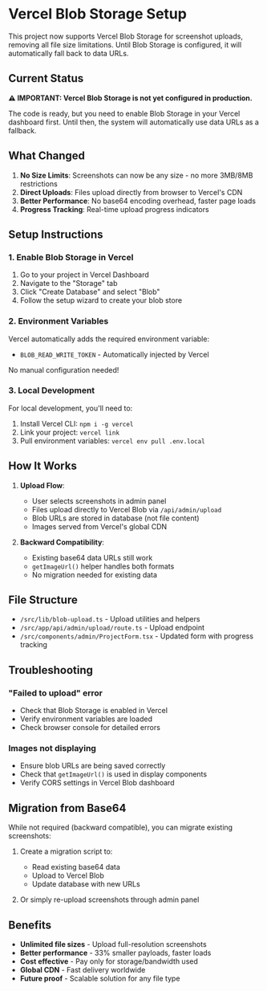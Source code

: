 # Vercel Blob Storage Setup

This project now supports Vercel Blob Storage for screenshot uploads, removing all file size limitations. Until Blob Storage is configured, it will automatically fall back to data URLs.

## Current Status

**⚠️ IMPORTANT: Vercel Blob Storage is not yet configured in production.**

The code is ready, but you need to enable Blob Storage in your Vercel dashboard first. Until then, the system will automatically use data URLs as a fallback.

## What Changed

1. **No Size Limits**: Screenshots can now be any size - no more 3MB/8MB restrictions
2. **Direct Uploads**: Files upload directly from browser to Vercel's CDN
3. **Better Performance**: No base64 encoding overhead, faster page loads
4. **Progress Tracking**: Real-time upload progress indicators

## Setup Instructions

### 1. Enable Blob Storage in Vercel

1. Go to your project in Vercel Dashboard
2. Navigate to the "Storage" tab
3. Click "Create Database" and select "Blob"
4. Follow the setup wizard to create your blob store

### 2. Environment Variables

Vercel automatically adds the required environment variable:
- `BLOB_READ_WRITE_TOKEN` - Automatically injected by Vercel

No manual configuration needed!

### 3. Local Development

For local development, you'll need to:
1. Install Vercel CLI: `npm i -g vercel`
2. Link your project: `vercel link`
3. Pull environment variables: `vercel env pull .env.local`

## How It Works

1. **Upload Flow**:
   - User selects screenshots in admin panel
   - Files upload directly to Vercel Blob via `/api/admin/upload`
   - Blob URLs are stored in database (not file content)
   - Images served from Vercel's global CDN

2. **Backward Compatibility**:
   - Existing base64 data URLs still work
   - `getImageUrl()` helper handles both formats
   - No migration needed for existing data

## File Structure

- `/src/lib/blob-upload.ts` - Upload utilities and helpers
- `/src/app/api/admin/upload/route.ts` - Upload endpoint
- `/src/components/admin/ProjectForm.tsx` - Updated form with progress tracking

## Troubleshooting

### "Failed to upload" error
- Check that Blob Storage is enabled in Vercel
- Verify environment variables are loaded
- Check browser console for detailed errors

### Images not displaying
- Ensure blob URLs are being saved correctly
- Check that `getImageUrl()` is used in display components
- Verify CORS settings in Vercel Blob dashboard

## Migration from Base64

While not required (backward compatible), you can migrate existing screenshots:

1. Create a migration script to:
   - Read existing base64 data
   - Upload to Vercel Blob
   - Update database with new URLs

2. Or simply re-upload screenshots through admin panel

## Benefits

- **Unlimited file sizes** - Upload full-resolution screenshots
- **Better performance** - 33% smaller payloads, faster loads
- **Cost effective** - Pay only for storage/bandwidth used
- **Global CDN** - Fast delivery worldwide
- **Future proof** - Scalable solution for any file type